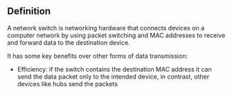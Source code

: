 ## Definition
A network switch is networking hardware that connects devices on a computer network by using packet switching and MAC addresses to receive and forward data to the destination device.

It has some key benefits over other forms of data transmission:
- Efficiency: if the switch contains the destination MAC address it can send the data packet only to the intended device, in contrast, other devices like hubs send the packets 